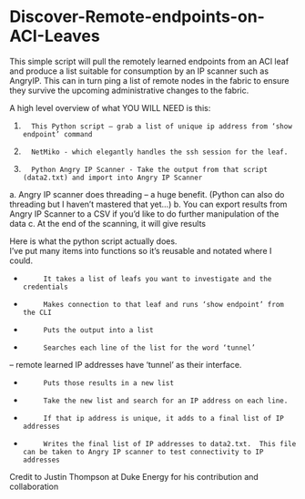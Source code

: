 # Discover-Remote-endpoints-on-ACI-Leaves
This simple script will pull the remotely learned endpoints from an ACI leaf and produce a list suitable for consumption by an IP scanner such as AngryIP.  This can in turn ping a list of remote nodes in the fabric to ensure they survive the upcoming administrative changes to the fabric.

A high level overview of what YOU WILL NEED is this:
 
1.       This Python script – grab a list of unique ip address from ‘show endpoint’ command
2.       NetMiko - which elegantly handles the ssh session for the leaf.
3.       Python Angry IP Scanner - Take the output from that script (data2.txt) and import into Angry IP Scanner
  a.       Angry IP scanner does threading – a huge benefit. (Python can also do threading but I haven’t mastered that yet…)
  b.       You can export results from Angry IP Scanner to a CSV if you’d like to do further manipulation of the data
  c.       At the end of the scanning, it will give results
 
Here is what the python script actually does.  
  I’ve put many items into functions so it’s reusable and notated where I could.
-          It takes a list of leafs you want to investigate and the credentials
-          Makes connection to that leaf and runs ‘show endpoint’ from the CLI
-          Puts the output into a list
-          Searches each line of the list for the word ‘tunnel’ 
–             remote learned IP addresses have ‘tunnel’ as their interface.  
-          Puts those results in a new list
-          Take the new list and search for an IP address on each line.  
-          If that ip address is unique, it adds to a final list of IP addresses
-          Writes the final list of IP addresses to data2.txt.  This file can be taken to Angry IP scanner to test connectivity to IP addresses


Credit to Justin Thompson at Duke Energy for his contribution and collaboration 

